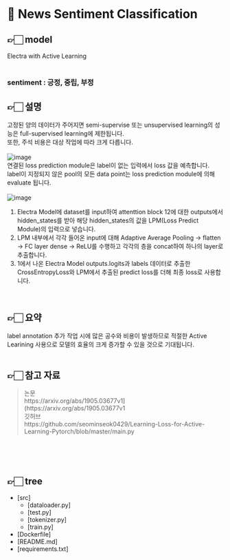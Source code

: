 # 🤖 News Sentiment Classification
## 👉🏻 model
Electra with Active Learning
<br>
<br>

### sentiment : 긍정, 중립, 부정
## 👉🏻 설명
고정된 양의 데이터가 주어지면 semi-supervise 또는 unsupervised learning의 성능은 full-supervised learning에 제한됩니다.<br>
또한, 주석 비용은 대상 작업에 따라 크게 다릅니다.<br><br>
![image](https://user-images.githubusercontent.com/26425581/172622215-09c3748f-c0b1-4a2a-aac4-a0d8aeadad34.png)<br>
연결된 loss prediction module은 label이 없는 입력에서 loss 값을 예측합니다.<br>
label이 지정되지 않은 pool의 모든 data point는 loss prediction module에 의해 evaluate 됩니다.<br><br>
![image](https://user-images.githubusercontent.com/26425581/172622399-c847ff0d-d3ac-4d63-badd-9c140d1abded.png)<br>
1. Electra Model에 dataset를 input하여 attenttion block 12에 대한 outputs에서 hidden_states를 받아 해당 hidden_states의 값을 LPM(Loss Predict Module)의 입력으로 넣습니다.<br>
2. LPM 내부에서 각각 들어온 input에 대해 Adaptive Average Pooling → flatten → FC layer dense →  ReLU를 수행하고 각각의 층을 concat하여 하나의 layer로 추출합니다.<br>
3. 1에서 나온 Electra Model outputs.logits과 labels 데이터로 추출한 CrossEntropyLoss와 LPM에서 추출된 predict loss를 더해 최종 loss로 사용합니다.<br>
<br>

## 👉🏻 요약
label annotation 추가 작업 시에 많은 공수와 비용이 발생하므로 적절한 Active Learining 사용으로 모델의 효율의 크게 증가할 수 있을 것으로 기대됩니다.<br>
<br>

## 👉🏻 참고 자료

<blockquote>논문<br>
https://arxiv.org/abs/1905.03677v1](https://arxiv.org/abs/1905.03677v1<br>
깃허브<br>
https://github.com/seominseok0429/Learning-Loss-for-Active-Learning-Pytorch/blob/master/main.py
</blockquote>
<br>
<br>
<br>

## 👉🏻 tree
  * [src]
    * [dataloader.py]
    * [test.py]
    * [tokenizer.py]
    * [train.py]
  * [Dockerfile]
  * [README.md]
  * [requirements.txt]